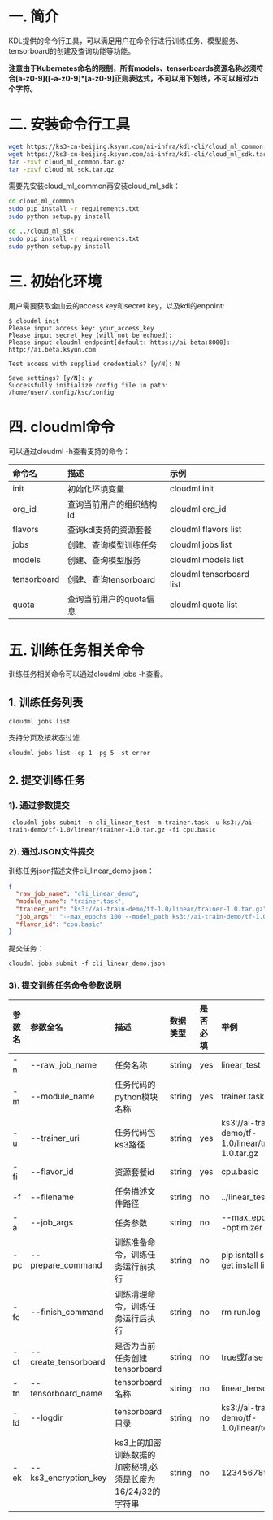 # 一. 简介

KDL提供的命令行工具，可以满足用户在命令行进行训练任务、模型服务、tensorboard的创建及查询功能等功能。

**注意由于Kubernetes命名的限制，所有models、tensorboards资源名称必须符合\[a-z0-9\]\(\[-a-z0-9\]\*\[a-z0-9\]正则表达式，不可以用下划线，不可以超过25个字符。**

# 二.  安装命令行工具

```bash
wget https://ks3-cn-beijing.ksyun.com/ai-infra/kdl-cli/cloud_ml_common.tar.gz
wget https://ks3-cn-beijing.ksyun.com/ai-infra/kdl-cli/cloud_ml_sdk.tar.gz
tar -zxvf cloud_ml_common.tar.gz
tar -zxvf cloud_ml_sdk.tar.gz
```

需要先安装cloud\_ml\_common再安装cloud\_ml\_sdk：

```bash
cd cloud_ml_common
sudo pip install -r requirements.txt
sudo python setup.py install

cd ../cloud_ml_sdk
sudo pip install -r requirements.txt
sudo python setup.py install
```

# 三. 初始化环境

用户需要获取金山云的access key和secret key，以及kdl的enpoint:

```
$ cloudml init
Please input access key: your_access_key
Please input secret key (will not be echoed): 
Please input cloudml endpoint[default: https://ai-beta:8000]: http://ai.beta.ksyun.com

Test access with supplied credentials? [y/N]: N

Save settings? [y/N]: y
Successfully initialize config file in path: /home/user/.config/ksc/config
```

# 四. cloudml命令

可以通过cloudml -h查看支持的命令：

| 命令名 | 描述 | 示例 |
| :--- | :--- | :--- |
| init | 初始化环境变量 | cloudml init |
| org\_id | 查询当前用户的组织结构id | cloudml org\_id |
| flavors | 查询kdl支持的资源套餐 | cloudml flavors list |
| jobs | 创建、查询模型训练任务 | cloudml jobs list |
| models | 创建、查询模型服务 | cloudml models list |
| tensorboard | 创建、查询tensorboard | cloudml tensorboard list |
| quota | 查询当前用户的quota信息 | cloudml quota list |

# 五. 训练任务相关命令

训练任务相关命令可以通过cloudml jobs -h查看。

## 1. 训练任务列表

```
cloudml jobs list
```

支持分页及按状态过滤

```
cloudml jobs list -cp 1 -pg 5 -st error
```

## 2. 提交训练任务

### 1\). 通过参数提交

```
 cloudml jobs submit -n cli_linear_test -m trainer.task -u ks3://ai-train-demo/tf-1.0/linear/trainer-1.0.tar.gz -fi cpu.basic
```

### 2\). 通过JSON文件提交

训练任务json描述文件cli\_linear\_demo.json：

```json
{
  "raw_job_name": "cli_linear_demo",
  "module_name": "trainer.task",
  "trainer_uri": "ks3://ai-train-demo/tf-1.0/linear/trainer-1.0.tar.gz",
  "job_args": "--max_epochs 100 --model_path ks3://ai-train-demo/tf-1.0/linear/model",
  "flavor_id": "cpu.basic"
}
```

提交任务：

```
cloudml jobs submit -f cli_linear_demo.json
```

### 3\). 提交训练任务命令参数说明

| 参数名 | 参数全名 | 描述 | 数据类型 | 是否必填 | 举例 |
| :--- | :--- | :--- | :--- | :--- | :--- |
| -n | --raw\_job\_name | 任务名称 | string | yes | linear\_test |
| -m | --module\_name | 任务代码的python模块名称 | string | yes | trainer.task |
| -u | --trainer\_uri | 任务代码包ks3路径 | string | yes | ks3://ai-train-demo/tf-1.0/linear/trainer-1.0.tar.gz |
| -fi | --flavor\_id | 资源套餐id | string | yes | cpu.basic |
| -f | --filename | 任务描述文件路径 | string | no | ../linear\_test.json |
| -a | --job\_args | 任务参数 | string | no | --max\_epochs 100 --optimizer sgd |
| -pc | --prepare\_command | 训练准备命令，训练任务运行前执行 | string | no | pip isntall six && apt-get install libssl-dev |
| -fc | --finish\_command | 训练清理命令，训练任务运行后执行 | string | no | rm run.log |
| -ct | --create\_tensorboard | 是否为当前任务创建tensorboard | string  | no | true或false |
| -tn | --tensorboard\_name | tensorboard名称 | string | no | linear\_tensorboard |
| -ld | --logdir | tensorboard目录 | string | no | ks3://ai-train-demo/tf-1.0/linear/tensorboard/ |
| -ek | --ks3\_encryption\_key | ks3上的加密训练数据的加密秘钥,必须是长度为16/24/32的字符串 | string | no | 1234567890123456 |



